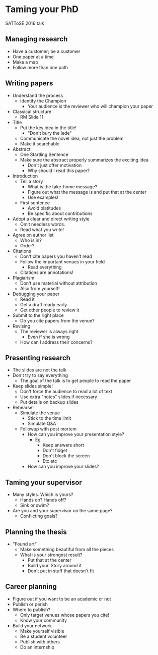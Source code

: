 # Taming your PhD  
  
SATToSE 2016 talk  
  
## Managing research  
  
* Have a customer; be a customer  
* One paper at a time  
* Make a map  
* Follow more than one path  
  
## Writing papers  
  
* Understand the process  
    * Identify the Champion  
        * Your audience is the reviewer who will champion your paper  
* Classical structure  
    * RM Slide 11  
* Title  
    * Put the key idea in the title!  
        * "Don't bury the lede"  
    * Communicate the novel idea, not just the problem  
    * Make it searchable  
* Abstract  
    * One Startling Sentence  
    * Make sure the abstract properly summarizes the exciting idea  
        * Don't just offer motivation  
        * Why should I read this paper?  
* Introduction  
    * Tell a story  
        * What is the take-home message?  
        * Figure out what the message is and put that at the center  
        * Use examples!  
    * First sentence  
        * Avoid platitudes  
        * Be specific about contributions  
* Adopt a clear and direct writing style  
    * Omit needless words.  
    * Read what you write!  
* Agree on author list  
    * Who is in?  
    * Order?  
* Citations  
    * Don't cite papers you haven't read  
    * Follow the important venues in your field  
        * Read everything  
    * Citations are annotations!  
* Plagiarism  
    * Don't use material without attribution  
    * Also from yourself!  
* Debugging your paper  
    * Read it  
    * Get a draft ready early  
    * Get other people to review it  
* Submit to the right place  
    * Do you cite papers from the venue?  
* Revising  
    * The reviewer is always right  
        * Even if she is wrong  
    * How can I address their concerns?  
  
## Presenting research  
  
* The slides are not the talk  
* Don't try to say everything  
    * The goal of the talk is to get people to read the paper  
* Keep slides simple!  
    * Don't force the audience to read a lot of text  
    * Use extra "notes" slides if necessary  
    * Put details on backup slides  
* Rehearse!  
    * Simulate the venue  
        * Stick to the time limit  
        * Simulate Q&A  
    * Followup with post mortem  
        * How can you improve your presentation style?  
            * Eg  
                * Keep answers short  
                * Don't fidget  
                * Don't block the screen  
                * Etc etc  
        * How can you improve your slides?  
  
## Taming your supervisor  
  
* Many styles. Which is yours?  
    * Hands on? Hands off?  
    * Sink or swim?  
* Are you and your supervisor on the same page?  
    * Conflicting goals?  
  
## Planning the thesis  
  
* "Found art"  
    * Make something beautiful from all the pieces  
    * What is your strongest result?  
        * Put that at the center  
        * Build your. Story around it  
        * Don't put in stuff that doesn't fit  
  
## Career planning  
  
* Figure out if you want to be an academic or not  
* Publish or perish  
* Where to publish?  
    * Only target venues whose papers you cite!  
    * Know your community  
* Build your network  
    * Make yourself visible  
    * Be a student volunteer  
    * Publish with others  
    * Do an internship  
